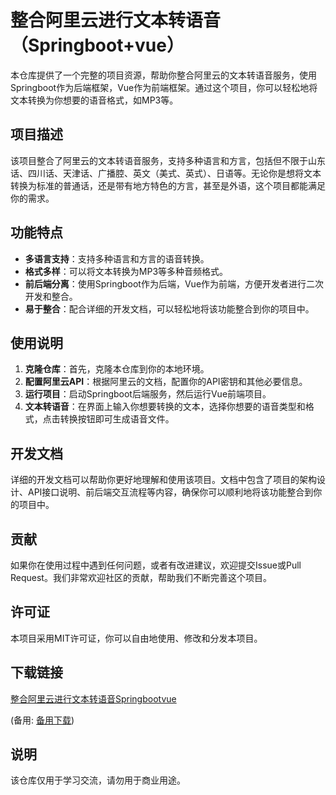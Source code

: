 # 整合阿里云进行文本转语音（Springboot+vue）

本仓库提供了一个完整的项目资源，帮助你整合阿里云的文本转语音服务，使用Springboot作为后端框架，Vue作为前端框架。通过这个项目，你可以轻松地将文本转换为你想要的语音格式，如MP3等。

## 项目描述

该项目整合了阿里云的文本转语音服务，支持多种语言和方言，包括但不限于山东话、四川话、天津话、广播腔、英文（美式、英式）、日语等。无论你是想将文本转换为标准的普通话，还是带有地方特色的方言，甚至是外语，这个项目都能满足你的需求。

## 功能特点

- **多语言支持**：支持多种语言和方言的语音转换。
- **格式多样**：可以将文本转换为MP3等多种音频格式。
- **前后端分离**：使用Springboot作为后端，Vue作为前端，方便开发者进行二次开发和整合。
- **易于整合**：配合详细的开发文档，可以轻松地将该功能整合到你的项目中。

## 使用说明

1. **克隆仓库**：首先，克隆本仓库到你的本地环境。
2. **配置阿里云API**：根据阿里云的文档，配置你的API密钥和其他必要信息。
3. **运行项目**：启动Springboot后端服务，然后运行Vue前端项目。
4. **文本转语音**：在界面上输入你想要转换的文本，选择你想要的语音类型和格式，点击转换按钮即可生成语音文件。

## 开发文档

详细的开发文档可以帮助你更好地理解和使用该项目。文档中包含了项目的架构设计、API接口说明、前后端交互流程等内容，确保你可以顺利地将该功能整合到你的项目中。

## 贡献

如果你在使用过程中遇到任何问题，或者有改进建议，欢迎提交Issue或Pull Request。我们非常欢迎社区的贡献，帮助我们不断完善这个项目。

## 许可证

本项目采用MIT许可证，你可以自由地使用、修改和分发本项目。

## 下载链接
[整合阿里云进行文本转语音Springbootvue](https://pan.quark.cn/s/5ae04ed4528a) 

(备用: [备用下载](https://pan.baidu.com/s/1xiGLvTZ5m4sBGF2OeGWx4w?pwd=1234))

## 说明

该仓库仅用于学习交流，请勿用于商业用途。
